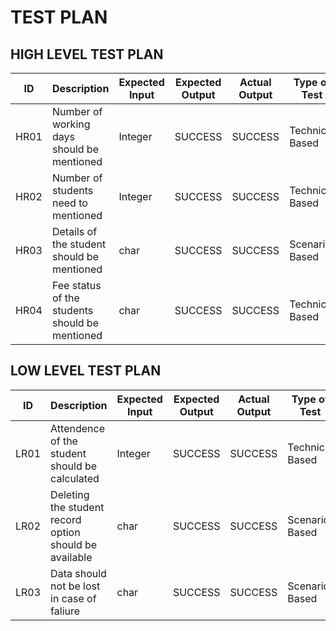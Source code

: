 # TEST PLAN

## HIGH LEVEL TEST PLAN

| ID | Description | Expected Input | Expected Output | Actual Output | Type of Test | 
| ---- | ------------------- | ---- | ------- | -------- | --------- | 
| HR01 | Number of working days should be mentioned  | Integer | SUCCESS | SUCCESS | Technical Based |
| HR02 | Number of students need to mentioned | Integer | SUCCESS | SUCCESS | Technical Based |
| HR03 | Details of the student should be mentioned | char | SUCCESS | SUCCESS | Scenario Based |
| HR04 | Fee status of the students should be mentioned | char | SUCCESS | SUCCESS | Technical Based |

## LOW LEVEL TEST PLAN

| ID | Description | Expected Input | Expected Output | Actual Output | Type of Test | 
| ---- | ------------------- | ---- | ------- | -------- | --------- | 
| LR01 | Attendence of the student should be calculated | Integer | SUCCESS | SUCCESS | Technical Based |
| LR02 | Deleting the student record option should be available | char | SUCCESS | SUCCESS | Scenario Based |
| LR03 | Data should not be lost in case of faliure | char | SUCCESS | SUCCESS | Scenario Based |
